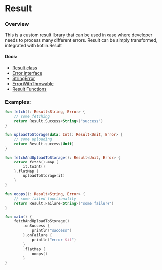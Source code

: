 # Result

### Overview

This is a custom result library that can be used in case where developer needs to process many different errors. Result
can be simply transformed, integrated with kotlin.Result

#### Docs:

* [Result class](docs/Result.md)
* [Error interface](docs/Error.md)
* [StringError](docs/StringError.md)
* [ErrorWithThrowable](docs/ErrorWithThrowable.md)
* [Result Functions](docs/ResultFunctions.md)

### Examples:

``` kotlin
fun fetch(): Result<String, Error> {
    // some fetching
    return Result.Success<String>("success")
}

fun uploadToStorage(data: Int): Result<Unit, Error> {
    // some uploading
    return Result.success(Unit)
}

fun fetchAndUploadToStorage(): Result<Unit, Error> {
    return fetch().map {
        it.toInt()
    }.flatMap {
        uploadToStorage(it)
    }
}

fun ooops(): Result<String, Error> {
    // some failed functionality
    return Result.Failure<String>("some failure")
}

fun main() {
    fetchAndUploadToStorage()
        .onSuccess {
            println("success")
        }.onFailure {
            println("error $it")
        }
        .flatMap {
            ooops()
        }
}
```


